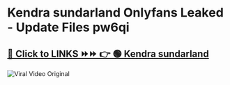 
 # Kendra sundarland Onlyfans Leaked - Update Files pw6qi

## <h2><a href="https://clipsfans.com/Kendra_sundarland&ref=git">🔗 Click to LINKS ⏩⏩ 👉 🟢 Kendra sundarland </a></h2>

<a href="https://clipsfans.com/Kendra_sundarland&ref=git" rel="nofollow" data-target="animated-image.originalLink"><img src="https://i.ibb.co.com/xMMVF88/686577567.gif" alt="Viral Video Original" style="max-width: 100%; display: inline-block;" data-target="animated-image.originalImage"></a>

